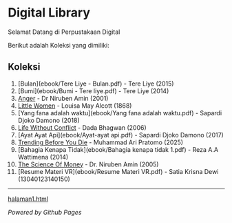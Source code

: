 # Digital Library

Selamat Datang di Perpustakaan Digital

Berikut adalah Koleksi yang dimiliki:
## Koleksi

1. [Bulan](ebook/Tere Liye - Bulan.pdf) - Tere Liye (2015)
2. [Bumi](ebook/Bumi - Tere liye.pdf) - Tere Liye (2014)
3. [Anger](ebook/Anger.pdf) - Dr Niruben Amin (2001)
4. [Little Women](ebook/Little-Women.pdf) - Louisa May Alcott (1868)
5. [Yang fana adalah waktu](ebook/Yang fana adalah waktu.pdf) - Sapardi Djoko Damono  (2018)
6. [Life Without Conflict](ebook/Life-Without-Conflict.pdf) - Dada Bhagwan (2006)
7. [Ayat Ayat Api](ebook/Ayat-ayat api.pdf) - Sapardi Djoko Damono (2017)
8. [Trending Before You Die](ebook/TRENDING-BEFORE-YOU-DIE.pdf) - Muhammad Ari Pratomo (2025)
9. [Bahagia Kenapa Tidak](ebook/Bahagia kenapa tidak 1.pdf) - Reza A.A Wattimena (2014)
10. [The Science Of Money](ebook/The-Science-Of-Money.pdf) - Dr. Niruben Amin (2005)
11. [Resume Materi VR](ebook/Resume Materi VR.pdf) - Satia Krisna Dewi (13040123140150)

---

<a href="webti/halaman1.html">halaman1.html</a>


*Powered by Github Pages*
